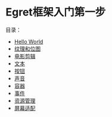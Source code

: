 Egret框架入门第一步
===============

目录：

* [Hello World](https://github.com/NeoGuo/html5-documents/blob/master/egret/01-hello-world.md)
* [纹理和位图](https://github.com/NeoGuo/html5-documents/blob/master/egret/02-bitmap.md)
* [电影剪辑](https://github.com/NeoGuo/html5-documents/blob/master/egret/03-movieclip.md)
* [文本](https://github.com/NeoGuo/html5-documents/blob/master/egret/04-text.md)
* [按钮](https://github.com/NeoGuo/html5-documents/blob/master/egret/05-button.md)
* [声音](https://github.com/NeoGuo/html5-documents/blob/master/egret/06-sound.md)
* [容器](https://github.com/NeoGuo/html5-documents/blob/master/egret/07-container.md)
* [事件](https://github.com/NeoGuo/html5-documents/blob/master/egret/08-event.md)
* [资源管理](https://github.com/NeoGuo/html5-documents/blob/master/egret/09-resource.md)
* [屏幕适配](https://github.com/NeoGuo/html5-documents/blob/master/egret/10-screen.md)